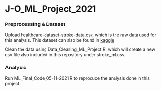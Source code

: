 # J-O_ML_Project_2021

### Preprocessing & Dataset
Upload healthcare-dataset-stroke-data.csv, which is the raw data used for this analysis. This dataset can also be found in [kaggle](https://www.kaggle.com/fedesoriano/stroke-prediction-dataset)

Clean the data using Data_Cleaning_ML_Project.R, which will create a new csv file also included in this repository under stroke_ml.csv.

### Analysis
Run ML_Final_Code_05-11-2021.R to reproduce the analysis done in this project. 
